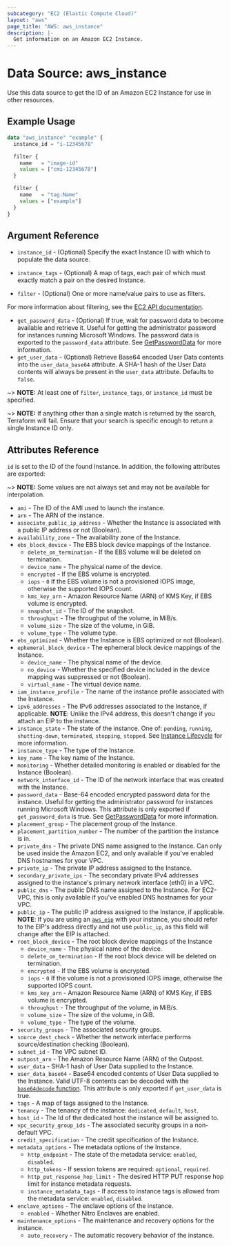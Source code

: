 ```yaml
---
subcategory: "EC2 (Elastic Compute Cloud)"
layout: "aws"
page_title: "AWS: aws_instance"
description: |-
  Get information on an Amazon EC2 Instance.
---
```


# Data Source: aws_instance

Use this data source to get the ID of an Amazon EC2 Instance for use in other
resources.

## Example Usage

```terraform
data "aws_instance" "example" {
  instance_id = "i-12345678"

  filter {
    name   = "image-id"
    values = ["cmi-12345678"]
  }

  filter {
    name   = "tag:Name"
    values = ["example"]
  }
}
```

## Argument Reference

* `instance_id` - (Optional) Specify the exact Instance ID with which to populate the data source.
* `instance_tags` - (Optional) A map of tags, each pair of which must
exactly match a pair on the desired Instance.

* `filter` - (Optional) One or more name/value pairs to use as filters.

For more information about filtering, see the [EC2 API documentation][describe-instances].

[describe-instances]: https://docs.cloud.croc.ru/en/api/ec2/instances/DescribeInstances.html

* `get_password_data` - (Optional) If true, wait for password data to become available and retrieve it. Useful for getting the administrator password for instances running Microsoft Windows. The password data is exported to the `password_data` attribute. See [GetPasswordData](https://docs.aws.amazon.com/AWSEC2/latest/APIReference/API_GetPasswordData.html) for more information.
* `get_user_data` - (Optional) Retrieve Base64 encoded User Data contents into the `user_data_base64` attribute. A SHA-1 hash of the User Data contents will always be present in the `user_data` attribute. Defaults to `false`.

~> **NOTE:** At least one of `filter`, `instance_tags`, or `instance_id` must be specified.

~> **NOTE:** If anything other than a single match is returned by the search,
Terraform will fail. Ensure that your search is specific enough to return
a single Instance ID only.

## Attributes Reference

`id` is set to the ID of the found Instance. In addition, the following attributes
are exported:

~> **NOTE:** Some values are not always set and may not be available for
interpolation.

* `ami` - The ID of the AMI used to launch the instance.
* `arn` - The ARN of the instance.
* `associate_public_ip_address` - Whether the Instance is associated with a public IP address or not (Boolean).
* `availability_zone` - The availability zone of the Instance.
* `ebs_block_device` - The EBS block device mappings of the Instance.
    * `delete_on_termination` - If the EBS volume will be deleted on termination.
    * `device_name` - The physical name of the device.
    * `encrypted` - If the EBS volume is encrypted.
    * `iops` - `0` If the EBS volume is not a provisioned IOPS image, otherwise the supported IOPS count.
    * `kms_key_arn` - Amazon Resource Name (ARN) of KMS Key, if EBS volume is encrypted.
    * `snapshot_id` - The ID of the snapshot.
    * `throughput` - The throughput of the volume, in MiB/s.
    * `volume_size` - The size of the volume, in GiB.
    * `volume_type` - The volume type.
* `ebs_optimized` - Whether the Instance is EBS optimized or not (Boolean).
* `ephemeral_block_device` - The ephemeral block device mappings of the Instance.
    * `device_name` - The physical name of the device.
    * `no_device` - Whether the specified device included in the device mapping was suppressed or not (Boolean).
    * `virtual_name` - The virtual device name.
* `iam_instance_profile` - The name of the instance profile associated with the Instance.
* `ipv6_addresses` - The IPv6 addresses associated to the Instance, if applicable. **NOTE**: Unlike the IPv4 address, this doesn't change if you attach an EIP to the instance.
* `instance_state` - The state of the instance. One of: `pending`, `running`, `shutting-down`, `terminated`, `stopping`, `stopped`. See [Instance Lifecycle](https://docs.aws.amazon.com/AWSEC2/latest/UserGuide/ec2-instance-lifecycle.html) for more information.
* `instance_type` - The type of the Instance.
* `key_name` - The key name of the Instance.
* `monitoring` - Whether detailed monitoring is enabled or disabled for the Instance (Boolean).
* `network_interface_id` - The ID of the network interface that was created with the Instance.
* `password_data` - Base-64 encoded encrypted password data for the instance.
  Useful for getting the administrator password for instances running Microsoft Windows.
  This attribute is only exported if `get_password_data` is true.
  See [GetPasswordData](https://docs.aws.amazon.com/AWSEC2/latest/APIReference/API_GetPasswordData.html) for more information.
* `placement_group` - The placement group of the Instance.
* `placement_partition_number` - The number of the partition the instance is in.
* `private_dns` - The private DNS name assigned to the Instance. Can only be
  used inside the Amazon EC2, and only available if you've enabled DNS hostnames
  for your VPC.
* `private_ip` - The private IP address assigned to the Instance.
* `secondary_private_ips` - The secondary private IPv4 addresses assigned to the instance's primary network interface (eth0) in a VPC.
* `public_dns` - The public DNS name assigned to the Instance. For EC2-VPC, this
  is only available if you've enabled DNS hostnames for your VPC.
* `public_ip` - The public IP address assigned to the Instance, if applicable. **NOTE**: If you are using an [`aws_eip`](/docs/providers/aws/r/eip.html) with your instance, you should refer to the EIP's address directly and not use `public_ip`, as this field will change after the EIP is attached.
* `root_block_device` - The root block device mappings of the Instance
    * `device_name` - The physical name of the device.
    * `delete_on_termination` - If the root block device will be deleted on termination.
    * `encrypted` - If the EBS volume is encrypted.
    * `iops` - `0` If the volume is not a provisioned IOPS image, otherwise the supported IOPS count.
    * `kms_key_arn` - Amazon Resource Name (ARN) of KMS Key, if EBS volume is encrypted.
    * `throughput` - The throughput of the volume, in MiB/s.
    * `volume_size` - The size of the volume, in GiB.
    * `volume_type` - The type of the volume.
* `security_groups` - The associated security groups.
* `source_dest_check` - Whether the network interface performs source/destination checking (Boolean).
* `subnet_id` - The VPC subnet ID.
* `outpost_arn` - The Amazon Resource Name (ARN) of the Outpost.
* `user_data` - SHA-1 hash of User Data supplied to the Instance.
* `user_data_base64` - Base64 encoded contents of User Data supplied to the Instance. Valid UTF-8 contents can be decoded with the [`base64decode` function](https://www.terraform.io/docs/configuration/functions/base64decode.html). This attribute is only exported if `get_user_data` is true.
* `tags` - A map of tags assigned to the Instance.
* `tenancy` - The tenancy of the instance: `dedicated`, `default`, `host`.
* `host_id` - The Id of the dedicated host the instance will be assigned to.
* `vpc_security_group_ids` - The associated security groups in a non-default VPC.
* `credit_specification` - The credit specification of the Instance.
* `metadata_options` - The metadata options of the Instance.
    * `http_endpoint` - The state of the metadata service: `enabled`, `disabled`.
    * `http_tokens` - If session tokens are required: `optional`, `required`.
    * `http_put_response_hop_limit` - The desired HTTP PUT response hop limit for instance metadata requests.
    * `instance_metadata_tags` - If access to instance tags is allowed from the metadata service: `enabled`, `disabled`.
* `enclave_options` - The enclave options of the instance.
    * `enabled` - Whether Nitro Enclaves are enabled.
* `maintenance_options` - The maintenance and recovery options for the instance.
    * `auto_recovery` - The automatic recovery behavior of the instance.
